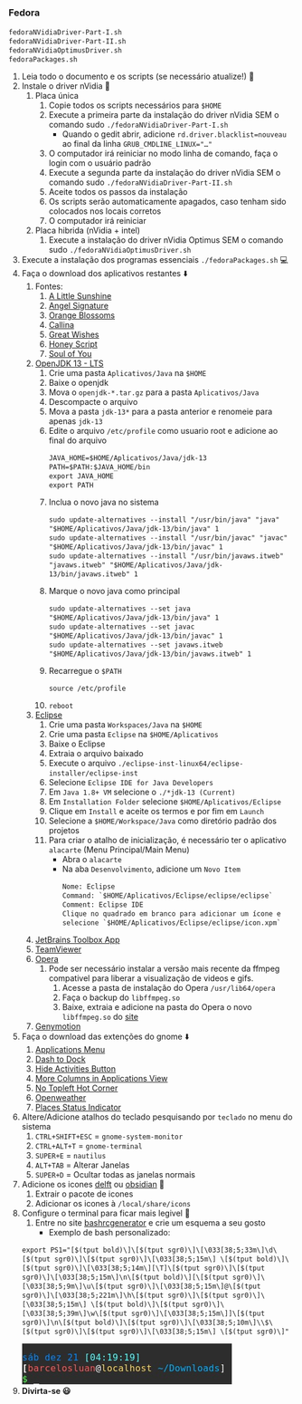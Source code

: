 ### Fedora
	fedoraNVidiaDriver-Part-I.sh
	fedoraNVidiaDriver-Part-II.sh
	fedoraNVidiaOptimusDriver.sh
	fedoraPackages.sh

1. Leia todo o documento e os scripts (se necessário atualize!) :memo:
2. Instale o driver nVidia :floppy_disk:
	1. Placa única
		1. Copie todos os scripts necessários para `$HOME`
		2. Execute a primeira parte da instalação do driver nVidia SEM o comando sudo `./fedoraNVidiaDriver-Part-I.sh`
			* Quando o gedit abrir, adicione `rd.driver.blacklist=nouveau` ao final da linha `GRUB_CMDLINE_LINUX="…"`
		3. O computador irá reiniciar no modo linha de comando, faça o login com o usuário padrão
		4. Execute a segunda parte da instalação do driver nVidia SEM o comando sudo `./fedoraNVidiaDriver-Part-II.sh`
		5. Aceite todos os passos da instalação
		6. Os scripts serão automaticamente apagados, caso tenham sido colocados nos locais corretos
		7. O computador irá reiniciar
	2. Placa hibrida (nVidia + intel)
		1. Execute a instalação do driver nVidia Optimus SEM o comando sudo `./fedoraNVidiaOptimusDriver.sh`
3. Execute a instalação dos programas essenciais `./fedoraPackages.sh` :computer:
4. Faça o download dos aplicativos restantes :arrow_down:
	1. Fontes:
		1. [A Little Sunshine](https://www.dafont.com/pt/a-little-sunshine.font)
		2. [Angel Signature](https://www.dafont.com/angel-signature.font)
		3. [Orange Blossoms](https://www.dafont.com/orange-blossoms.font)
		4. [Callina](https://www.dafont.com/callina.font)
		5. [Great Wishes](https://www.dafont.com/great-wishes.font)
		6. [Honey Script](https://www.dafont.com/pt/honey-script.font)
		7. [Soul of You](https://www.dafont.com/pt/soul-of-you.font)
	2. [OpenJDK 13 - LTS](https://jdk.java.net/13/)
		1. Crie uma pasta `Aplicativos/Java` na `$HOME`
		2. Baixe o openjdk
		3. Mova o `openjdk-*.tar.gz` para a pasta `Aplicativos/Java`
		4. Descompacte o arquivo
		5. Mova a pasta `jdk-13*` para a pasta anterior e renomeie para apenas `jdk-13`
		6. Edite o arquivo `/etc/profile` como usuario root e adicione ao final do arquivo
			```
			JAVA_HOME=$HOME/Aplicativos/Java/jdk-13
			PATH=$PATH:$JAVA_HOME/bin
			export JAVA_HOME
			export PATH
			```
		7. Inclua o novo java no sistema
			```
			sudo update-alternatives --install "/usr/bin/java" "java" "$HOME/Aplicativos/Java/jdk-13/bin/java" 1
			sudo update-alternatives --install "/usr/bin/javac" "javac" "$HOME/Aplicativos/Java/jdk-13/bin/javac" 1
			sudo update-alternatives --install "/usr/bin/javaws.itweb" "javaws.itweb" "$HOME/Aplicativos/Java/jdk-13/bin/javaws.itweb" 1
			```
		8. Marque o novo java como principal
			```
			sudo update-alternatives --set java "$HOME/Aplicativos/Java/jdk-13/bin/java" 1
			sudo update-alternatives --set javac "$HOME/Aplicativos/Java/jdk-13/bin/javac" 1
			sudo update-alternatives --set javaws.itweb "$HOME/Aplicativos/Java/jdk-13/bin/javaws.itweb" 1
			```
		9. Recarregue o `$PATH`
			```
			source /etc/profile
			```
		10. `reboot`
	3. [Eclipse](https://www.eclipse.org/downloads/)
		1. Crie uma pasta `Workspaces/Java` na `$HOME`
		2. Crie uma pasta `Eclipse` na `$HOME/Aplicativos`
		3. Baixe o Eclipse
		4. Extraia o arquivo baixado
		5. Execute o arquivo `./eclipse-inst-linux64/eclipse-installer/eclipse-inst`
		6. Selecione `Eclipse IDE for Java Developers`
		7. Em `Java 1.8+ VM` selecione o `./*jdk-13 (Current)`
		8. Em `Installation Folder` selecione `$HOME/Aplicativos/Eclipse`
		9. Clique em `Install` e aceite os termos e por fim em `Launch`
		10. Selecione a `$HOME/Workspace/Java` como diretório padrão dos projetos
		10. Para criar o atalho de inicialização, é necessário ter o aplicativo `alacarte` (Menu Principal/Main Menu)
			* Abra o `alacarte`
			* Na aba `Desenvolvimento`, adicione um `Novo Item`
				```
				Nome: Eclipse
				Command: `$HOME/Aplicativos/Eclipse/eclipse/eclipse`
				Comment: Eclipse IDE
				Clique no quadrado em branco para adicionar um ícone e selecione `$HOME/Aplicativos/Eclipse/eclipse/icon.xpm`
				```
	4. [JetBrains Toolbox App](https://www.jetbrains.com/toolbox-app/)
	5. [TeamViewer](https://www.teamviewer.com/pt-br/download/linux/)
	6. [Opera](https://download.opera.com/download/get/?partner=www&opsys=Linux&package=RPM)
		1. Pode ser necessário instalar a versão mais recente da ffmpeg compativel para liberar a visualização de videos e gifs.
			1. Acesse a pasta de instalação do Opera `/usr/lib64/opera`
			2. Faça o backup do `libffmpeg.so`
			3. Baixe, extraia e adicione na pasta do Opera o novo `libffmpeg.so` do [site](https://repo.herecura.eu/herecura/)
	7. [Genymotion](https://www.genymotion.com/fun-zone/)
5. Faça o download das extenções do gnome :arrow_down:
	1. [Applications Menu](https://extensions.gnome.org/extension/6/applications-menu/)
	2. [Dash to Dock](https://extensions.gnome.org/extension/307/dash-to-dock/)
	3. [Hide Activities Button](https://extensions.gnome.org/extension/744/hide-activities-button/)
	4. [More Columns in Applications View](https://extensions.gnome.org/extension/1305/more-columns-in-applications-view/)
	5. [No Topleft Hot Corner](https://extensions.gnome.org/extension/118/no-topleft-hot-corner/)
	6. [Openweather](https://extensions.gnome.org/extension/750/openweather/)
	7. [Places Status Indicator](https://extensions.gnome.org/extension/8/places-status-indicator/)
6. Altere/Adicione atalhos do teclado pesquisando por `teclado` no menu do sistema
	1. `CTRL+SHIFT+ESC` = `gnome-system-monitor`
	2. `CTRL+ALT+T` = `gnome-terminal`
	3. `SUPER+E` = `nautilus`
	4. `ALT+TAB` = Alterar Janelas
	5. `SUPER+D` = Ocultar todas as janelas normais
7. Adicione os icones [delft](https://www.gnome-look.org/p/1199881/) ou [obsidian](https://www.gnome-look.org/p/1169579/) :triangular_flag_on_post:
	1. Extrair o pacote de icones
	2. Adicionar os icones à `/local/share/icons`
8. Configure o terminal para ficar mais legivel :shell:
	1. Entre no site [bashrcgenerator](http://bashrcgenerator.com/) e crie um esquema a seu gosto
		* Exemplo de bash personalizado:
	```
	export PS1="[$(tput bold)\]\[$(tput sgr0)\]\[\033[38;5;33m\]\d\[$(tput sgr0)\]\[$(tput sgr0)\]\[\033[38;5;15m\] \[$(tput bold)\]\[$(tput sgr0)\]\[\033[38;5;14m\][\T]\[$(tput sgr0)\]\[$(tput sgr0)\]\[\033[38;5;15m\]\n\[$(tput bold)\][\[$(tput sgr0)\]\[\033[38;5;9m\]\u\[$(tput sgr0)\]\[\033[38;5;15m\]@\[$(tput sgr0)\]\[\033[38;5;221m\]\h\[$(tput sgr0)\]\[$(tput sgr0)\]\[\033[38;5;15m\] \[$(tput bold)\]\[$(tput sgr0)\]\[\033[38;5;39m\]\w\[$(tput sgr0)\]\[\033[38;5;15m\]]\[$(tput sgr0)\]\n\[$(tput bold)\]\[$(tput sgr0)\]\[\033[38;5;10m\]\\$\[$(tput sgr0)\]\[$(tput sgr0)\]\[\033[38;5;15m\] \[$(tput sgr0)\]"
	```
	![](exemploBash.jpeg)
9. __Divirta-se :smiley:__
